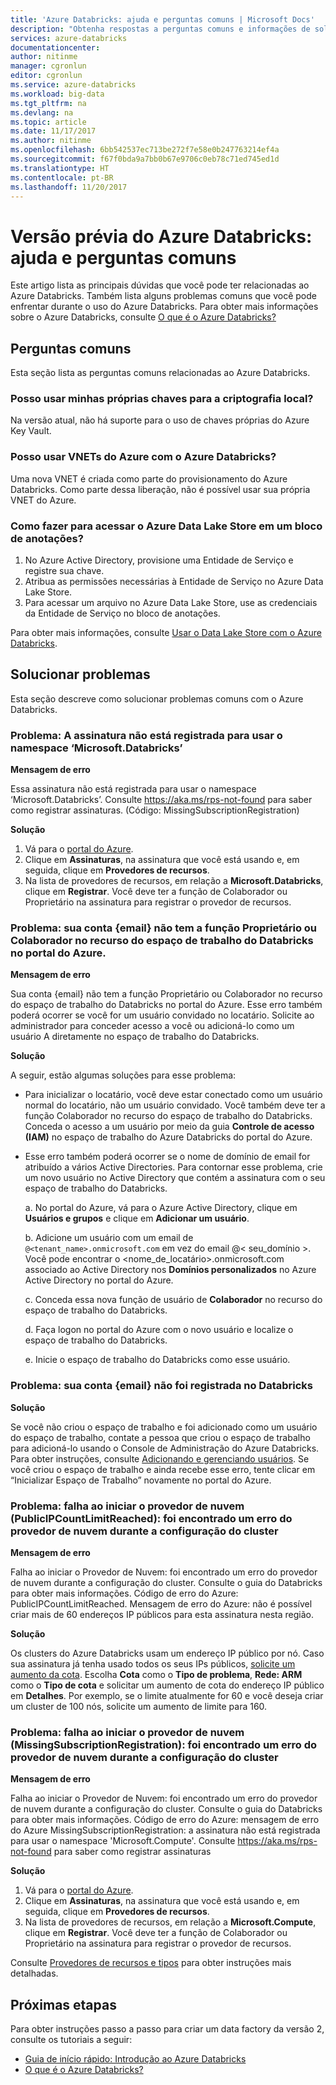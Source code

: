 ```yaml
---
title: 'Azure Databricks: ajuda e perguntas comuns | Microsoft Docs'
description: "Obtenha respostas a perguntas comuns e informações de solução de problemas sobre o Azure Databricks."
services: azure-databricks
documentationcenter: 
author: nitinme
manager: cgronlun
editor: cgronlun
ms.service: azure-databricks
ms.workload: big-data
ms.tgt_pltfrm: na
ms.devlang: na
ms.topic: article
ms.date: 11/17/2017
ms.author: nitinme
ms.openlocfilehash: 6bb542537ec713be272f7e58e0b247763214ef4a
ms.sourcegitcommit: f67f0bda9a7bb0b67e9706c0eb78c71ed745ed1d
ms.translationtype: HT
ms.contentlocale: pt-BR
ms.lasthandoff: 11/20/2017
---
```

# <a name="azure-databricks-preview-common-questions-and-help"></a>Versão prévia do Azure Databricks: ajuda e perguntas comuns

Este artigo lista as principais dúvidas que você pode ter relacionadas ao Azure Databricks. Também lista alguns problemas comuns que você pode enfrentar durante o uso do Azure Databricks. Para obter mais informações sobre o Azure Databricks, consulte [O que é o Azure Databricks?](what-is-azure-databricks.md) 

## <a name="common-questions"></a>Perguntas comuns

Esta seção lista as perguntas comuns relacionadas ao Azure Databricks.

### <a name="can-i-use-my-own-keys-for-local-encryption"></a>Posso usar minhas próprias chaves para a criptografia local? 
Na versão atual, não há suporte para o uso de chaves próprias do Azure Key Vault. 

### <a name="can-i-use-azure-vnets-with-azure-databricks"></a>Posso usar VNETs do Azure com o Azure Databricks?
Uma nova VNET é criada como parte do provisionamento do Azure Databricks. Como parte dessa liberação, não é possível usar sua própria VNET do Azure.

### <a name="how-do-i-access-azure-data-lake-store-from-a-notebook"></a>Como fazer para acessar o Azure Data Lake Store em um bloco de anotações? 

1. No Azure Active Directory, provisione uma Entidade de Serviço e registre sua chave.
2. Atribua as permissões necessárias à Entidade de Serviço no Azure Data Lake Store.
3. Para acessar um arquivo no Azure Data Lake Store, use as credenciais da Entidade de Serviço no bloco de anotações.

Para obter mais informações, consulte [Usar o Data Lake Store com o Azure Databricks](https://docs.azuredatabricks.net/spark/latest/data-sources/azure/azure-storage.html#azure-data-lake-store).

## <a name="troubleshooting"></a>Solucionar problemas

Esta seção descreve como solucionar problemas comuns com o Azure Databricks.

### <a name="issue-this-subscription-is-not-registered-to-use-the-namespace-microsoftdatabricks"></a>Problema: A assinatura não está registrada para usar o namespace ‘Microsoft.Databricks’

**Mensagem de erro**

Essa assinatura não está registrada para usar o namespace ‘Microsoft.Databricks’. Consulte https://aka.ms/rps-not-found para saber como registrar assinaturas. (Código: MissingSubscriptionRegistration)

**Solução**

1. Vá para o [portal do Azure](https://portal.azure.com).
2. Clique em **Assinaturas**, na assinatura que você está usando e, em seguida, clique em **Provedores de recursos**. 
3. Na lista de provedores de recursos, em relação a **Microsoft.Databricks**, clique em **Registrar**. Você deve ter a função de Colaborador ou Proprietário na assinatura para registrar o provedor de recursos.


### <a name="issue-your-account-email-does-not-have-owner-or-contributor-role-on-the-databricks-workspace-resource-in-the-azure-portal"></a>Problema: sua conta {email} não tem a função Proprietário ou Colaborador no recurso do espaço de trabalho do Databricks no portal do Azure.

**Mensagem de erro**

Sua conta {email} não tem a função Proprietário ou Colaborador no recurso do espaço de trabalho do Databricks no portal do Azure. Esse erro também poderá ocorrer se você for um usuário convidado no locatário. Solicite ao administrador para conceder acesso a você ou adicioná-lo como um usuário A diretamente no espaço de trabalho do Databricks. 

**Solução**

A seguir, estão algumas soluções para esse problema:

* Para inicializar o locatário, você deve estar conectado como um usuário normal do locatário, não um usuário convidado. Você também deve ter a função Colaborador no recurso do espaço de trabalho do Databricks. Conceda o acesso a um usuário por meio da guia **Controle de acesso (IAM)** no espaço de trabalho do Azure Databricks do portal do Azure.

* Esse erro também poderá ocorrer se o nome de domínio de email for atribuído a vários Active Directories. Para contornar esse problema, crie um novo usuário no Active Directory que contém a assinatura com o seu espaço de trabalho do Databricks.

    a. No portal do Azure, vá para o Azure Active Directory, clique em **Usuários e grupos** e clique em **Adicionar um usuário**.

    b. Adicione um usuário com um email de `@<tenant_name>.onmicrosoft.com` em vez do email @< seu_domínio >. Você pode encontrar o <nome_de_locatário>.onmicrosoft.com associado ao Active Directory nos **Domínios personalizados** no Azure Active Directory no portal do Azure.
    
    c. Conceda essa nova função de usuário de **Colaborador** no recurso do espaço de trabalho do Databricks.
    
    d. Faça logon no portal do Azure com o novo usuário e localize o espaço de trabalho do Databricks.
    
    e. Inicie o espaço de trabalho do Databricks como esse usuário.


### <a name="issue-your-account-email-has-not-been-registered-in-databricks"></a>Problema: sua conta {email} não foi registrada no Databricks 

**Solução**

Se você não criou o espaço de trabalho e foi adicionado como um usuário do espaço de trabalho, contate a pessoa que criou o espaço de trabalho para adicioná-lo usando o Console de Administração do Azure Databricks. Para obter instruções, consulte [Adicionando e gerenciando usuários](https://docs.azuredatabricks.net/administration-guide/admin-settings/users.html). Se você criou o espaço de trabalho e ainda recebe esse erro, tente clicar em “Inicializar Espaço de Trabalho” novamente no portal do Azure.

### <a name="issue-cloud-provider-launch-failure-publicipcountlimitreached-a-cloud-provider-error-was-encountered-while-setting-up-the-cluster"></a>Problema: falha ao iniciar o provedor de nuvem (PublicIPCountLimitReached): foi encontrado um erro do provedor de nuvem durante a configuração do cluster

**Mensagem de erro**

Falha ao iniciar o Provedor de Nuvem: foi encontrado um erro do provedor de nuvem durante a configuração do cluster. Consulte o guia do Databricks para obter mais informações. Código de erro do Azure: PublicIPCountLimitReached. Mensagem de erro do Azure: não é possível criar mais de 60 endereços IP públicos para esta assinatura nesta região.

**Solução**

Os clusters do Azure Databricks usam um endereço IP público por nó. Caso sua assinatura já tenha usado todos os seus IPs públicos, [solicite um aumento da cota](https://docs.microsoft.com/en-us/azure/azure-supportability/resource-manager-core-quotas-request). Escolha **Cota** como o **Tipo de problema**, **Rede: ARM** como o **Tipo de cota** e solicitar um aumento de cota do endereço IP público em **Detalhes**. Por exemplo, se o limite atualmente for 60 e você deseja criar um cluster de 100 nós, solicite um aumento de limite para 160.

### <a name="issue-cloud-provider-launch-failure-missingsubscriptionregistration-a-cloud-provider-error-was-encountered-while-setting-up-the-cluster"></a>Problema: falha ao iniciar o provedor de nuvem (MissingSubscriptionRegistration): foi encontrado um erro do provedor de nuvem durante a configuração do cluster

**Mensagem de erro**

Falha ao iniciar o Provedor de Nuvem: foi encontrado um erro do provedor de nuvem durante a configuração do cluster. Consulte o guia do Databricks para obter mais informações.
Código de erro do Azure: mensagem de erro do Azure MissingSubscriptionRegistration: a assinatura não está registrada para usar o namespace 'Microsoft.Compute'. Consulte https://aka.ms/rps-not-found para saber como registrar assinaturas

**Solução**

1. Vá para o [portal do Azure](https://portal.azure.com).
2. Clique em **Assinaturas**, na assinatura que você está usando e, em seguida, clique em **Provedores de recursos**. 
3. Na lista de provedores de recursos, em relação a **Microsoft.Compute**, clique em **Registrar**. Você deve ter a função de Colaborador ou Proprietário na assinatura para registrar o provedor de recursos.

Consulte [Provedores de recursos e tipos](../azure-resource-manager/resource-manager-supported-services.md) para obter instruções mais detalhadas.

## <a name="next-steps"></a>Próximas etapas
Para obter instruções passo a passo para criar um data factory da versão 2, consulte os tutoriais a seguir:

- [Guia de início rápido: Introdução ao Azure Databricks](quickstart-create-databricks-workspace-portal.md)
- [O que é o Azure Databricks?](what-is-azure-databricks.md)

